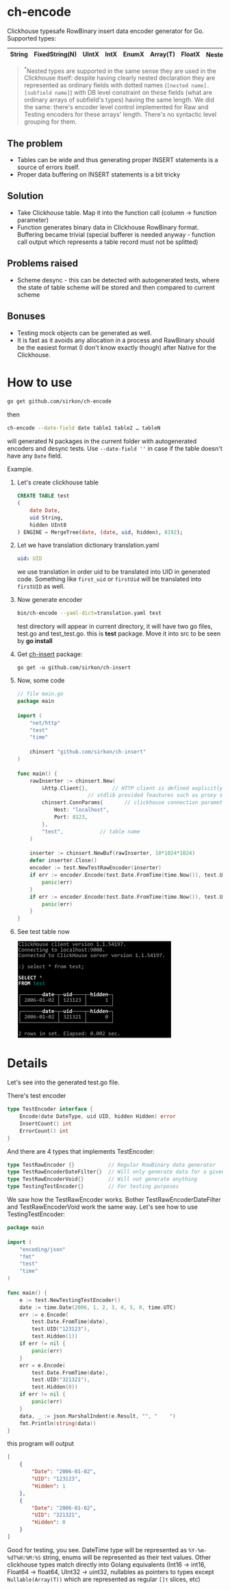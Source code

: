 # ch-encode
Clickhouse typesafe RowBinary insert data encoder generator for Go. Supported types:

String | FixedString(N) | UIntX | IntX | EnumX | Array(T)|FloatX|Nested<sup>*</sup>|Nullable(T)|
-------|----------------|-------|------|-------|---------|------|------|--------|

> <sup>*</sup>Nested types are supported in the same sense they are used in the Clickhouse itself: despite having clearly 
nested declaration they are represented as ordinary fields with dotted names (`[nested name].[subfield name]`) with DB level
constraint on these fields (what are ordinary arrays of subfield's types) having the same length. We did the same: there's encoder level control implemented for Raw and Testing encoders for these arrays' length. There's no syntactic level grouping for them.

## The problem
* Tables can be wide and thus generating proper INSERT statements is a source of errors itself.
* Proper data buffering on INSERT statements is a bit tricky

## Solution
* Take Clickhouse table. Map it into the function call (column → function parameter)
* Function generates binary data in Clickhouse RowBinary format. Buffering became trivial (special bufferer is needed anyway - 
function call output which represents a table record must not be splitted)

## Problems raised
* Scheme desync - this can be detected with autogenerated tests, where the state of table scheme will be stored and then compared to current scheme

## Bonuses
* Testing mock objects can be generated as well.
* It is fast as it avoids any allocation in a process and RawBinary should be the easiest format (I don't know exactly though) after Native for the Clickhouse.


# How to use
```bash
go get github.com/sirkon/ch-encode
```
then
```bash
ch-encode --date-field date table1 table2 … tableN
```
will generated N packages in the current folder with autogenerated encoders and desync tests. Use `--date-field ''` in case if the table doesn't have any `Date` field.

Example.

1. Let's create clickhouse table
    ```sql
    CREATE TABLE test
    (
        date Date, 
        uid String, 
        hidden UInt8
    ) ENGINE = MergeTree(date, (date, uid, hidden), 8192);
    ```
2. Let we have translation dictionary translation.yaml
    ```yaml
    uid: UID
    ```
    we use translation in order uid to be translated into UID in generated code. Something like
    `first_uid` or `firstUid` will be translated into `firstUID` as well.
3. Now generate encoder
    ```bash
    bin/ch-encode --yaml-dict=translation.yaml test
    ```
    test directory will appear in current directory, it will have two go files, test.go and test_test.go.
    this is **test** package. Move it into src to be seen by **go install**
 4. Get [ch-insert](https://github.com/sirkon/ch-insert) package:
    ```
    go get -u github.com/sirkon/ch-insert
    ```
 5. Now, some code
    ```go
    // file main.go
    package main
     
    import (
     	"net/http"
     	"test"
     	"time"
     
     	chinsert "github.com/sirkon/ch-insert"
    )
     
    func main() {
     	rawInserter := chinsert.New(
     		&http.Client{},		   // HTTP client is defined explicitly in order to utilize
     					   // stdlib provided feautures such as proxy support if needed
     		chinsert.ConnParams{	   // clickhouse connection parameters
     			Host: "localhost",
     			Port: 8123,
     		},
     		"test",			   // table name
     	)
     
     	inserter := chinsert.NewBuf(rawInserter, 10*1024*1024)
     	defer inserter.Close()
     	encoder := test.NewTestRawEncoder(inserter)
     	if err := encoder.Encode(test.Date.FromTime(time.Now()), test.UID("123"), test.Hidden(1)); err != nil {
     		panic(err)
     	}
     	if err := encoder.Encode(test.Date.FromTime(time.Now()), test.UID("123"), test.Hidden(0)); err != nil {
     		panic(err)
     	}
    }

    ```
6. See test table now

    ![Screenshot](screenshot.png)
    
# Details
Let's see into the generated test.go file.

There's test encoder
```go
type TestEncoder interface {
	Encode(date DateType, uid UID, hidden Hidden) error
	InsertCount() int
	ErrorCount() int
}
```

And there are 4 types that implements TestEncoder:
```go
type TestRawEncoder {}           // Regular RowBinary data generator
type TestRawEncoderDateFilter{}  // Will only generate data for a given date
type TestRawEncoderVoid{}        // Will not generate anything
type TestingTestEncoder{}        // For testing purposes
```

We saw how the TestRawEncoder works. Bother TestRawEncoderDateFilter and TestRawEncoderVoid work the same way. Let's see how to use TestingTestEncoder:
```go
package main

import (
	"encoding/json"
	"fmt"
	"test"
	"time"
)

func main() {
	e := test.NewTestingTestEncoder()
	date := time.Date(2006, 1, 2, 3, 4, 5, 0, time.UTC)
	err := e.Encode(
		test.Date.FromTime(date),
		test.UID("123123"),
		test.Hidden(1))
	if err != nil {
		panic(err)
	}
	err = e.Encode(
		test.Date.FromTime(date),
		test.UID("321321"),
		test.Hidden(0))
	if err != nil {
		panic(err)
	}
	data, _ := json.MarshalIndent(e.Result, "", "    ")
	fmt.Println(string(data))
}
```
this program will output
```json
[
    {
        "Date": "2006-01-02",
        "UID": "123123",
        "Hidden": 1
    },
    {
        "Date": "2006-01-02",
        "UID": "321321",
        "Hidden": 0
    }
]
```
Good for testing, you see. 
DateTime type will be represented as `%Y-%m-%dT%H:%M:%S` string, enums will be represented as their text values. Other clickhouse types match directly into Golang equivalents (Int16 -> int16, Float64 -> float64, UInt32 -> uint32, nullables as pointers to types except `Nullable(Array(T))` which are represented as regular `[]τ` slices, etc)
